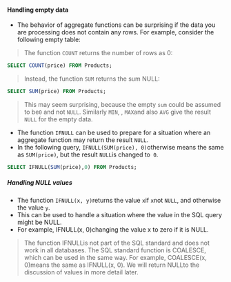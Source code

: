 #### Handling empty data
- The behavior of aggregate functions can be surprising if the data you are processing does not contain any rows. For example, consider the following empty table:
> The function `COUNT` returns the number of rows as 0:
```sql
SELECT COUNT(price) FROM Products;
```
> Instead, the function `SUM` returns the sum NULL:
```sql
SELECT SUM(price) FROM Products;
```
> This may seem surprising, because the empty `sum` could be assumed to be`0` and not `NULL`. Similarly `MIN`, , `MAX`and also `AVG`
give the result `NULL` for the empty data.
- The function `IFNULL` can be used to prepare for a situation where an aggregate function may return the result `NULL`.
-  In the following query, `IFNULL(SUM(price), 0)`otherwise means the same as `SUM(price)`, but the result `NULL`is changed to` 0`.
```sql
SELECT IFNULL(SUM(price),0) FROM Products;
```
##### Handling NULL values
- The function `IFNULL(x, y)`returns the value `x`if `x`not `NULL`, and otherwise the value `y`.
-  This can be used to handle a situation where the value in the SQL query might be NULL.
-   For example, IFNULL(x, 0)changing the value x to zero if it is NULL.
> The function IFNULLis not part of the SQL standard and does not work in all databases.
> The SQL standard function is COALESCE, which can be used in the same way. For example, COALESCE(x, 0)means the same as IFNULL(x, 0).
We will return NULLto the discussion of values ​​in more detail later.



